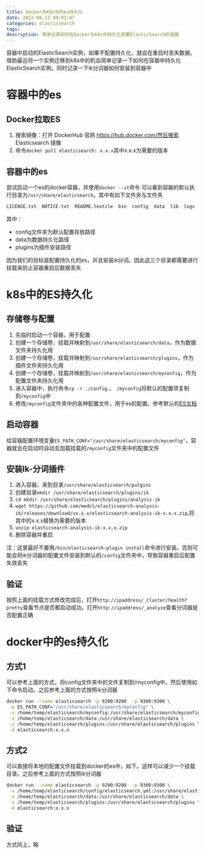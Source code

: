 ```yaml
---
title: Docker与K8s中的es持久化
date: 2022-06-13 00:01:47
categories: elasticsearch
tags:
description: 简单记录如何在Docker与k8s中持久化部署ElasticSearch的容器
---
```


容器中启动的ElasticSearch实例，如果不配置持久化，就会在重启时丢失数据。借助最近将一个实例迁移到k8s中的机会简单记录一下如何在容器中持久化ElasticSearch实例。同时记录一下ik分词器如何安装到容器中

# 容器中的es
## Docker拉取ES
1. 搜索镜像：打开 DockerHub 官网 https://hub.docker.com/然后搜索 Elasticsearch 镜像
2. 命令```docker pull elasticsearch: x.x.x```其中x.x.x为需要的版本

## 容器中的es
尝试启动一个es的docker容器，并使用```docker --it```命令
可以看到容器的默认执行目录为```/usr/share/elasticsearch```。其中有如下文件夹与文件夹
```bash
LICENSE.txt  NOTICE.txt  README.textile  bin  config  data  lib  logs  modules  plugins
```

其中：
- config文件夹为默认配置存放路径
- data为数据持久化路径
- plugins为插件安装路径

因为我们的目标是配置持久化的es，并且安装ik分词。因此这三个目录都需要进行挂载来防止容器重启后数据丢失

# k8s中的ES持久化
## 存储卷与配置
1. 先临时启动一个容器，用于配置
2. 创建一个存储卷，挂载并映射到```/usr/share/elasticsearch/data```，作为数据文件夹持久化用
3. 创建一个存储卷，挂载并映射到```/usr/share/elasticsearch/plugins```，作为插件文件夹持久化用
4. 创建一个存储卷，挂载并映射到```/usr/share/elasticsearch/myconfig```，作为配置文件夹持久化用
5. 进入容器中，执行命令```cp -r ./config、。 /myconfig```将默认的配置项复制到```/myconfig```中
6. 修改```/myconfig```文件夹中的各种配置文件，用于es的配置。参考默认的[ES文档](https://www.elastic.co/guide/en/elasticsearch/reference/current/settings.html)

## 启动容器
给容器配置环境变量```ES_PATH_CONF="/usr/share/elasticsearch/myconfig"```，容器就会在启动时自动去加载挂载的```/myconfig```文件夹中的配置文件

## 安装Ik-分词插件
1. 进入容器，来到目录```/usr/share/elasticsearch/pulgins```
2. 创建目录```mkdir /usr/share/elasticsearch/plugins/ik```
3. ```cd mkdir /usr/share/elasticsearch/plugins/analysis-ik```
4. ```wget https://github.com/medcl/elasticsearch-analysis-ik/releases/download/vx.x.x/elasticsearch-analysis-ik-x.x.x.zip```,将其中的x.x.x替换为需要的版本
5. ```unzip elasticsearch-analysis-ik-x.x.x.zip```
6. 删除容器并重启

注：这里最好不要用```/bin/elasticsearch-plugin install```命令进行安装。否则可能会将ik分词器的配置文件安装到默认的```/config```文件夹中，导致容器重启后配置失效丢失

## 验证
按照上面的挂载方式修改完成后，打开```http://ipaddress/_cluster/health?pretty```查看节点是否都启动成功。打开```http://ipaddress/_analyze```查看分词器是否配置正确


# docker中的es持久化
## 方式1
可以参考上面的方式，将config文件夹中的文件复制到/myconfig中。然后使用如下命令启动。之后参考上面的方式按照ik分词器
```bash
docker run --name elasticsearch -p 9200:9200  -p 9300:9300 \
 -e ES_PATH_CONF="/usr/share/elasticsearch/myconfig" \
 -v /home/temp/elasticsearch/myconfig:/usr/share/elasticsearch/myconfig \
 -v /home/temp/elasticsearch/data:/usr/share/elasticsearch/data \
 -v /home/temp/elasticsearch/plugins:/usr/share/elasticsearch/plugins \
 -d elasticsearch:x.x.x
```

## 方式2
可以直接将本地的配置文件挂载到docker的es中，如下。这样可以减少一个挂载目录。之后参考上面的方式按照ik分词器
```bash
docker run --name elasticsearch -p 9200:9200  -p 9300:9300 \
 -v /home/temp/elasticsearch/config/elasticsearch.yml:/usr/share/elasticsearch/config/elasticsearch.yml \
 -v /home/temp/elasticsearch/data:/usr/share/elasticsearch/data \
 -v /home/temp/elasticsearch/plugins:/usr/share/elasticsearch/plugins \
 -d elasticsearch:x.x.x
```

## 验证
方式同上，略
